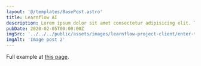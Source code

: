 ```yaml
---
layout: '@/templates/BasePost.astro'
title: Learnflow AI
description: Lorem ipsum dolor sit amet consectetur adipisicing elit. Tenetur vero esse non molestias eos excepturi.
pubDate: 2020-02-05T00:00:00Z
imgSrc: '../../../public/assets/images/learnflow-project-client/enter-theme-AI.jpg'
imgAlt: 'Image post 2'
---
```


Full example at [this page](../sixth-post/).
